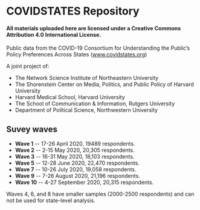 # COVIDSTATES Repository

#### All materials uploaded here are licensed under a Creative Commons Attribution 4.0 International License. 

Public data from the COVID-19 Consortium for Understanding the Public’s Policy Preferences Across States (www.covidstates.org)

A joint project of:

- The Network Science Institute of Northeastern University
- The Shorenstein Center on Media, Politics, and Public Policy of Harvard University
- Harvard Medical School, Harvard University
- The School of Communication & Information, Rutgers University
- Department of Political Science, Northwestern University

## Suvey waves

- **Wave 1** -- 17-26 April 2020, 19489 respondents.
- **Wave 2** -- 2-15 May 2020, 20,305 respondents.
- **Wave 3** -- 16-31 May 2020, 18,103 respondents.
- **Wave 5** -- 12-28 June 2020, 22,470 respondents.
- **Wave 7** -- 10-26 July 2020, 19,058 respondents.
- **Wave 9** -- 7-26 August 2020, 21,196 respondents.
- **Wave 10** -- 4-27 September 2020, 20,315 respondents.

Waves 4, 6, and 8 have smaller samples (2000-2500 respondents) and can not be used for state-level analysis.
